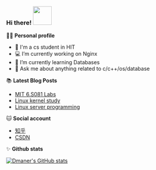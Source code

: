 ### Hi there! <img src="https://emojis.slackmojis.com/emojis/images/1588866973/8934/hellokittydance.gif?1588866973" width="50">

👨‍🎓 **Personal profile**
- 🦉 I'm a cs student in HIT
- 💻 I’m currently working on Nginx
- 🤔 I’m currently learning Databases
- 💬 Ask me about anything related to c/c++/os/database

📚 **Latest Blog Posts**
<!-- BLOG-POST-LIST:START -->
- [MIT 6.S081 Labs](https://www.zhihu.com/column/c_1309193829527171072)
- [Linux kernel study](https://www.zhihu.com/column/c_1319764204341784576)
- [Linux server programming](https://zhuanlan.zhihu.com/p/335664246)
<!-- BLOG-POST-LIST:END -->

🐱 **Social account**
- [知乎](https://www.zhihu.com/people/lemonman-98)
- [CSDN](https://blog.csdn.net/qq_40358998?spm=1010.2135.3001.5113)

✨ **Github stats**  

[![Dmaner's GitHub stats](https://github-readme-stats.vercel.app/api?username=dmaner&hide=prs,contribs&show_icons=true&theme=nord)](https://github.com/dmaner/github-readme-stats)
